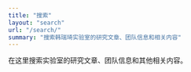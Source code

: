 ```yaml
---
title: "搜索"
layout: "search"
url: "/search/"
summary: "搜索韩瑞琦实验室的研究文章、团队信息和相关内容"
---
```


在这里搜索实验室的研究文章、团队信息和其他相关内容。